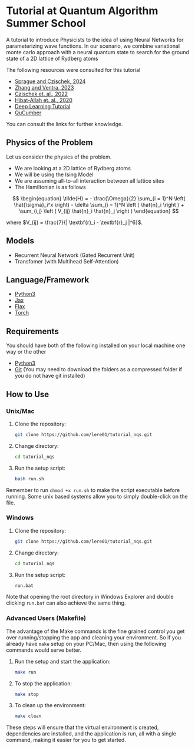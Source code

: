 # Tutorial at Quantum Algorithm Summer School

A tutorial to introduce Physicists to the idea of using Neural Networks for parameterizing wave functions. In our scenario, we combine variational monte carlo approach with a neural quantum state to search for the ground state of a 2D lattice of Rydberg atoms

The following resources were consulted for this tutorial

- [Sprague and Czischek, 2024](https://www.nature.com/articles/s42005-024-01584-y)
- [Zhang and Ventra, 2023](https://physics.paperswithcode.com/paper/transformer-quantum-state-a-multi-purpose)
- [Czischek et. al., 2022](https://arxiv.org/pdf/2203.04988)
- [Hibat-Allah et. al., 2020](https://journals.aps.org/prresearch/pdf/10.1103/PhysRevResearch.2.023358)
- [Deep Learning Tutorial](https://uvadlc-notebooks.readthedocs.io/en/latest/tutorial_notebooks/JAX/tutorial6/Transformers_and_MHAttention.html)
- [QuCumber](https://github.com/PIQuIL/QuCumber)

You can consult the links for further knowledge.


## Physics of the Problem

Let us consider the physics of the problem.

- We are looking at a 2D lattice of Rydberg atoms
- We will be using the Ising Model
- We are assuming all-to-all interaction between all lattice sites
- The Hamiltonian is as follows

$$
\begin{equation}
    \tilde{H} = - \frac{\Omega}{2} \sum_{i = 1}^N \left( \hat{\sigma}_i^x \right) - \delta \sum_{i = 1}^N \left ( \hat{n}_i \right ) + \sum_{i,j} \left ( V_{ij} \hat{n}_i \hat{n}_j \right )
\end{equation} 
$$

where $V_{ij} = \frac{7}{| \textbf{r}_i - \textbf{r}_j |^6}$.

## Models

- Recurrent Neural Network (Gated Recurrent Unit)
- Transfomer (with Multihead Self-Attention)

## Language/Framework

- [Python3](https://www.python.org)
- [Jax](https://jax.readthedocs.io)
- [Flax](https://flax.readthedocs.io)
- [Torch](https://pytorch.org)

## Requirements

You should have both of the following installed on your local machine one way or the other

- [Python3](https://www.python.org)
- [Git](https://git-scm.com/) (You may need to download the folders as a compressed folder if you do not have git installed)


## How to Use

### Unix/Mac

1. Clone the repository:

    ```bash
    git clone https://github.com/lere01/tutorial_nqs.git
    ```

2. Change directory:

    ```bash
    cd tutorial_nqs
    ```

3. Run the setup script:

    ```bash
    bash run.sh
    ```

Remember to run `chmod +x run.sh` to make the script executable before running. Some unix based systems allow you to simply double-click on the file.

### Windows

1. Clone the repository:

    ```bash
    git clone https://github.com/lere01/tutorial_nqs.git
    ```

2. Change directory:

    ```bash
    cd tutorial_nqs
    ```

3. Run the setup script:

    ```bat
    run.bat
    ```

Note that opening the root directory in Windows Explorer and double clicking `run.bat` can also achieve the same thing.

### Advanced Users (Makefile)

The advantage of the Make commands is the fine grained control you get over running/stopping the app and cleaning your environment. So if you already have `make` setup on your PC/Mac, then using the following commands would serve better.

1. Run the setup and start the application:

    ```bash
    make run
    ```

2. To stop the application:

    ```bash
    make stop
    ```

3. To clean up the environment:

    ```bash
    make clean
    ```

These steps will ensure that the virtual environment is created, dependencies are installed, and the application is run, all with a single command, making it easier for you to get started.
